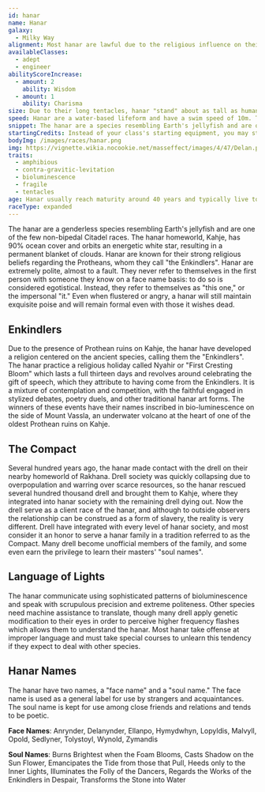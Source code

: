 ```yaml
---
id: hanar
name: Hanar
galaxy: 
  - Milky Way
alignment: Most hanar are lawful due to the religious influence on their society.
availableClasses:
  - adept
  - engineer
abilityScoreIncrease:
  - amount: 2
    ability: Wisdom
  - amount: 1
    ability: Charisma
size: Due to their long tentacles, hanar "stand" about as tall as humans. Their bodies are around 1.5 meters long (4-5'). Your size is Medium.
speed: Hanar are a water-based lifeform and have a swim speed of 10m. They rely on contra-gravitic levitation packs when not in water environments.
snippet: The hanar are a species resembling Earth's jellyfish and are one of the few non-bipedal Citadel races. Hanar are known for their intense politeness when speaking and their strong religious beliefs.
startingCredits: Instead of your class's starting equipment, you may start with 6d8 x 1000 + 10,000 credits to buy your own equipment.
bodyImg: /images/races/hanar.png
img: https://vignette.wikia.nocookie.net/masseffect/images/4/47/Delan.png/revision/latest/scale-to-width-down/640?cb=20090121013825
traits:
  - amphibious
  - contra-gravitic-levitation
  - bioluminescence
  - fragile
  - tentacles
age: Hanar usually reach maturity around 40 years and typically live to be 180 years old.
raceType: expanded 
---
```


The hanar are a genderless species resembling Earth's jellyfish and are one of the few non-bipedal Citadel races. 
The hanar homeworld, Kahje, has 90% ocean cover and orbits an energetic white star, resulting in a permanent blanket of 
clouds. Hanar are known for their strong religious beliefs regarding the Protheans, whom they call "the Enkindlers". 
Hanar are extremely polite, almost to a fault. They never refer to themselves in the first person with someone they know 
on a face name basis: to do so is considered egotistical. Instead, they refer to themselves as "this one," or the 
impersonal "it." Even when flustered or angry, a hanar will still maintain exquisite poise and will remain formal even 
with those it wishes dead.

## Enkindlers
Due to the presence of Prothean ruins on Kahje, the hanar have developed a religion centered on the ancient 
species, calling them the "Enkindlers". The hanar practice a religious holiday called Nyahir or "First Cresting Bloom" which 
lasts a full thirteen days and revolves around celebrating the gift of speech, which they attribute to 
having come from the Enkindlers. It is a mixture of contemplation and competition, with the faithful engaged in stylized 
debates, poetry duels, and other traditional hanar art forms. The winners of these events have their names inscribed in 
bio-luminescence on the side of Mount Vassla, an underwater volcano at the heart of one of the oldest Prothean ruins on Kahje.

## The Compact
Several hundred years ago, the hanar made contact with the drell on their nearby homeworld of Rakhana. Drell society 
was quickly collapsing due to overpopulation and warring over scarce resources, so the hanar rescued several 
hundred thousand drell and brought them to Kahje, where they integrated into hanar society with the remaining 
drell dying out. Now the drell serve as a client race of the hanar, and although to outside observers the 
relationship can be construed as a form of slavery, the reality is very different. Drell have integrated with every 
level of hanar society, and most consider it an honor to serve a hanar family in a tradition referred to as the Compact. 
Many drell become unofficial members of the family, and some even earn the privilege to learn their masters' "soul names".

## Language of Lights
The hanar communicate using sophisticated patterns of bioluminescence and speak with scrupulous precision and extreme politeness.
Other species need machine assistance to translate, though many drell apply genetic modification to their eyes in order 
to perceive higher frequency flashes which allows them to understand the hanar. Most hanar take offense at improper 
language and must take special courses to unlearn this tendency if they expect to deal with other species.


## Hanar Names
The hanar have two names, a "face name" and a "soul name." The face name is used as a general label for use by 
strangers and acquaintances. The soul name is kept for use among close friends and relations and tends to be poetic.

__Face Names__: Anrynder, Delanynder, Ellanpo, Hymydwhyn, Lopyldis, Malvyll, Opold, Sedlyner, Tolystoyl, Wynold, Zymandis

__Soul Names__: Burns Brightest when the Foam Blooms, Casts Shadow on the Sun Flower, Emancipates the Tide from those that Pull, 
Heeds only to the Inner Lights, Illuminates the Folly of the Dancers, Regards the Works of the Enkindlers in Despair,
Transforms the Stone into Water 

<source-reference pages="Hanar" source="wiki"></source-reference>
